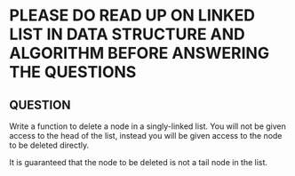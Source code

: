 # PLEASE DO READ UP ON LINKED LIST IN DATA STRUCTURE AND ALGORITHM BEFORE ANSWERING THE QUESTIONS

## QUESTION 
Write a function to delete a node in a singly-linked list. You will not be given access to the head of the list, instead you will be given access to the node to be deleted directly.

It is guaranteed that the node to be deleted is not a tail node in the list.